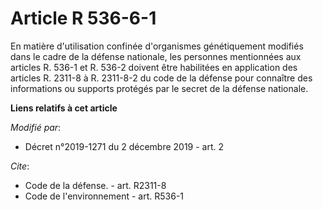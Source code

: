 # Article R 536-6-1

En matière d'utilisation confinée d'organismes génétiquement modifiés dans le cadre de la défense nationale, les personnes
mentionnées aux articles R. 536-1 et R. 536-2 doivent être habilitées en application des articles R. 2311-8 à R. 2311-8-2 du
code de la défense pour connaître des informations ou supports protégés par le secret de la défense nationale.

**Liens relatifs à cet article**

_Modifié par_:

  - Décret n°2019-1271 du 2 décembre 2019 - art. 2

_Cite_:

  - Code de la défense. - art. R2311-8
  - Code de l'environnement - art. R536-1
